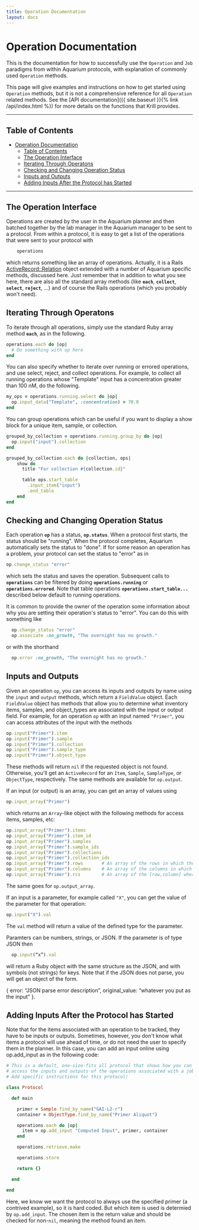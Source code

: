 ```yaml
---
title: Operation Documentation
layout: docs
---
```


# Operation Documentation

This is the documentation for how to successfully use the `Operation` and `Job` paradigms from within Aquarium protocols, with explanation of commonly used `Operation` methods.

This page will give examples and instructions on how to get started using `Operation` methods, but it is not a comprehensive reference for all `Operation` related methods.
See the [API documentation]({{ site.baseurl }}{% link /api/index.html %}) for more details on the functions that Krill provides.

---

## Table of Contents

<!-- TOC -->

- [Operation Documentation](#operation-documentation)
    - [Table of Contents](#table-of-contents)
    - [The Operation Interface](#the-operation-interface)
    - [Iterating Through Operatons](#iterating-through-operatons)
    - [Checking and Changing Operation Status](#checking-and-changing-operation-status)
    - [Inputs and Outputs](#inputs-and-outputs)
    - [Adding Inputs After the Protocol has Started](#adding-inputs-after-the-protocol-has-started)

<!-- /TOC -->

---

## The Operation Interface

Operations are created by the user in the Aquarium planner and then batched together by the lab manager in the Aquarium manager to be sent to a protocol.
From within a protocol, it is easy to get a list of the operations that were sent to your protocol with

```ruby
    operations
```

which returns something like an array of operations.
Actually, it is a Rails [ActiveRecord::Relation](http://api.rubyonrails.org/classes/ActiveRecord/Relation.html) object extended with a number of Aquarium specific methods, discussed here.
Just remember that in addition to what you see here, there are also all the standard array methods (like **`each`**, **`collect`**, **`select`**, **`reject`**, ...) and of course the Rails operations (which you probably won't need).

## Iterating Through Operatons

To iterate through all operations, simply use the standard Ruby array method **`each`**, as in the following.

```ruby
operations.each do |op|
  # Do something with op here
end
```

You can also specify whether to iterate over running or errored operations, and use select, reject, and collect operations.
For example, to collect all running operations whose "Template" input has a concentration greater than 100 nM, do the following.

```ruby
my_ops = operations.running.select do |op|
  op.input_data("Template", :concentration) > 70.0
end
```

You can group operations which can be useful if you want to display a show block for a unique item, sample, or collection.

```ruby
grouped_by_collection = operations.running.group_by do |op|
  op.input("input").collection
end

grouped_by_collection.each do |collection, ops|
    show do
      title "For collection #{collection.id}"

      table ops.start_table
        .input_item("input")
        .end_table
    end
end
```

## Checking and Changing Operation Status

Each operation **`op`** has a status, **`op.status`**.
When a protocol first starts, the status should be "running".
When the protocol completes, Aquarium automatically sets the status to "done".
If for some reason an operation has a problem, your protocol can set the status to "error" as in

```ruby
op.change_status "error"
```

which sets the status and saves the operation.
Subsequent calls to **`operations`** can be filtered by doing **`operations.running`** or **`operations.errored`**.
Note that table operations **`operations.start_table...`** described below default to running operations.

It is common to provide the owner of the operation some information about why you are setting their operation's status to "error".
You can do this with something like

```ruby
  op.change_status "error"
  op.associate :no_growth, "The overnight has no growth."
```

or with the shorthand

```ruby
  op.error :no_growth, "The overnight has no growth."
```

## Inputs and Outputs

Given an operation `op`, you can access its inputs and outputs by name using the `input` and `output` methods, which return a `FieldValue` object.
Each `FieldValue` object has methods that allow you to determine what inventory items, samples, and object_types are associated with the input or output field.
For example, for an operation `op` with an input named `"Primer"`, you can access attributes of the input with the methods

```ruby
op.input("Primer").item
op.input("Primer").sample
op.input("Primer").collection
op.input("Primer").sample_type
op.input("Primer").object_type
```

These methods will return `nil` if the requested object is not found.
Otherwise, you'll get an `ActiveRecord` for an `Item`, `Sample`, `SampleType`, or `ObjectType`, respectively.
The same methods are available for `op.output`.

If an input (or output) is an array, you can get an array of values using

```ruby
op.input_array("Primer")
```

which returns an `Array`-like object with the following methods for access items, samples, etc:

```ruby
op.input_array("Primer").items
op.input_array("Primer").item_id
op.input_array("Primer").samples
op.input_array("Primer").sample_ids
op.input_array("Primer").collections
op.input_array("Primer").collection_ids
op.input_array("Primer").rows       # An array of the rows in which the Primer is found (if the input is a part)
op.input_array("Primer").columns    # An array of the columns in which the Primer is found (if the input is a part)
op.input_array("Primer").rcs        # An array of the [row,column] where the Primer is found  (if the input is a part)
```

The same goes for `op.output_array`.

If an input is a parameter, for example called `"X"`, you can get the value of the parameter for that operation:

```ruby
op.input("X").val
```

The `val` method will return a value of the defined type for the parameter.

Paramters can be numbers, strings, or JSON.
If the parameter is of type JSON then

```ruby
  op.input(“x”).val
```

will return a Ruby object with the same structure as the JSON, and with symbols (not strings) for keys.
Note that if the JSON does not parse, you will get an object of the form.

{ error: “JSON parse error description”, original_value: “whatever you put as the input” }.

## Adding Inputs After the Protocol has Started

Note that for the items associated with an operation to be tracked, they have to be inputs or outputs.
Sometimes, however, you don't know what items a protocol will use ahead of time, or do not need the user to specify them in the planner.
In this case, you can add an input online using op.add_input as in the following code:

```ruby
# This is a default, one-size-fits all protocol that shows how you can
# access the inputs and outputs of the operations associated with a job.
# Add specific instructions for this protocol!

class Protocol

  def main

    primer = Sample.find_by_name("GAI-L2-r")
    container = ObjectType.find_by_name("Primer Aliquot")

    operations.each do |op|
      item = op.add_input "Computed Input", primer, container
    end

    operations.retrieve.make

    operations.store

    return {}

  end

end
```

Here, we know we want the protocol to always use the specified primer (a contrived example), so it is hard coded.
But which item is used is determied by `op.add_input`.
The chosen item is the return value and should be checked for non-`nil`, meaning the method found an item.
